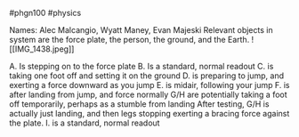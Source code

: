 #phgn100 #physics

Names: Alec Malcangio, Wyatt Maney, Evan Majeski
Relevant objects in system are the force plate, the person, the ground, and the Earth. 
![[IMG_1438.jpeg]]

A. Is stepping on to the force plate
B. Is a standard, normal readout
C. is taking one foot off and setting it on the ground
D. is preparing to jump, and exerting a force downward as you jump 
E. is midair, following your jump
F. is after landing from jump, and force normally
G/H are potentially taking a foot off temporarily, perhaps as a stumble from landing
	After testing, G/H is actually just landing, and then legs stopping exerting a bracing force against the plate. 
I. is a standard, normal readout
